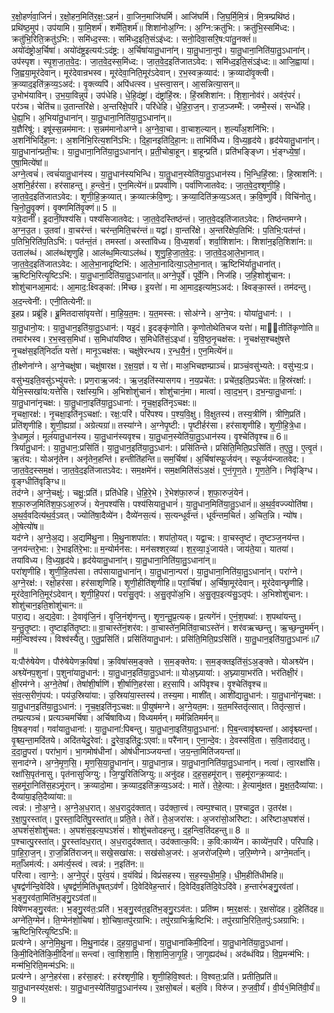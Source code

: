 

  
र॒क्षो॒हणं॑वा॒जिनं॑। र॒क्षो॒हन॒मिति॑र॒क्ष॒:ऽहनं॑। वा॒जिन॒माजि॑घर्मि। आजि॑घर्मि। जि॒घ॒र्मि॒मि॒त्रं। मि॒त्रम्प्रथि॑ष्ठं। प्रथि॑ष्ठ॒मुप॑। उप॑यामि। या॒मि॒शर्म॑। शर्मेति॒शर्म॑॥ शिशा॑नोअ॒ग्नि:। अ॒ग्नि:क्रतु॑भि:। क्रतु॑भि॒स्समि॑ध्द:। क्रतु॑भि॒रिति॒क्रतु॑ऽभि:। समि॑ध्द॒स्स:। समि॑ध्द॒इति॒संऽइ॑ध्द:। सनो॒दिवा॒सरि॒ष:पा॑तु॒नक्तं॑॥  
अयो॑दंष्ट्रोअ॒र्चिषा॑। अयो॑दंष्ट्र॒इत्यय॑:ऽदंष्ट्र:। अ॒र्चिषा॑यातु॒धाना॑न्। या॒तु॒धाना॒नुप॑। या॒तु॒धाना॒निति॑या॒तु॒ऽधाना॑न्। उप॑स्पृश। स्पृ॒श॒जा॒त॒वे॒द॒:। जा॒त॒वे॒द॒स्स॒मि॑ध्द:। जा॒त॒वे॒द॒इति॑जातऽवेद:। समि॑ध्द॒इति॒संऽइ॑ध्द:॥ आजि॒ह्वाया॑। जि॒ह्वया॒मूर॑देवान्। मूर॑देवान्रभस्व। मूर॑देवा॒निति॒मूर॑ऽदेवान्। र॒भ॒स्वक्र॒व्याद॑:। क्र॒व्यादो॑वृ॒क्त्वी। क्र॒व्याद॒इति॑क्र॒व्य॒ऽअद॑:। वृ॒क्त्व्यपि॑। अपि॑धत्स्व। ध॒स्त्वा॒सन्। आ॒सन्नित्या॒सन्॥  
उ॒भोभ॑याविन्। उ॒भ॒या॒विन्नुप॑। उप॑धेहि। धे॒हि॒दंष्ट्रा॑। दंष्ट्रा॑हिं॒स्र:। हिं॒स्रशिशा॑न:। शि॒शा॒नोव॑रं। अव॑रं॒परं॑। पर॑ञ्च। चेति॑च॥ उ॒तान्तरि॑क्षे। अ॒न्तरि॑क्षे॒परि॑। परि॑धेहि। धे॒हि॒रा॒ज॒न्। रा॒ज॒ञ्जम्भै॑:। जम्भै॒स्सं। सन्धे॑हि। धे॒ह्य॒भि। अ॒भिया॑तु॒धाना॑न्। या॒तु॒धाना॒निति॑या॒तु॒ऽधाना॑न्॥  
य॒ज्ञैरिषू॑:। इषू॑स्स॒न्नम॑मान:। स॒न्नम॑मानोअग्ने। अ॒ग्ने॒वा॒चा। वा॒चाश॒ल्यान्। श॒ल्याँअ॒शनि॑भि:। अ॒शनि॑भिर्दिहा॒न:। अ॒शनि॑भि॒रित्य॒शनि॑ऽभि:। दि॒हा॒नइति॑दि॒हा॒न:॥ ताभि॑र्विध्य। वि॒ध्य॒हृद॑ये। हृद॑येयातु॒धाना॑न्। या॒तु॒धाना॑न्प्रती॒च:। या॒तु॒धाना॒निति॑या॒तु॒ऽधाना॑न्। प्र॒ती॒चोबा॒हून्। बा॒हून्प्रति॑। प्रति॑भङ्ङ्ध्गि। भं॒ङ्ग्ध्ये॒षां॒। ए॒षा॒मित्ये॑षां॥  
अग्ने॒त्वचं॑। त्वचं॑यातु॒धान॑स्य। या॒तु॒धान॑स्यभिन्धि। या॒तु॒धान॒स्येति॑या॒तु॒ऽधान॑स्य। भि॒न्धि॒हिं॒स्रा:। हि॒स्राशनि॑:। अ॒शनि॒र्हर॑सा। हर॑साहन्तु। ह॒न्त्वे॒नं॒। ए॒न॒मित्ये॑नं॥ प्रपर्वा॑णि। पर्वा॑णिजातवेद:। जा॒त॒वे॒द॒श्शृ॒णी॒हि॒। जा॒त॒वे॒द॒इति॑जातऽवेद:। शृ॒णी॒हि॒क्र॒व्यात्। क्र॒व्यात्क्र॑वि॒ष्णु:। क्र॒व्या॒दिति॑क्र॒व्य॒ऽअत्। क्र॒वि॒ष्णुर्वि। विचि॑नोतु। चि॒नो॒तु॒वृ॒क्णं। वृ॒क्णमिति॑वृ॒क्णं॥ 5 ॥  
यत्रे॒दानीं॑। इ॒दानीं॒पश्य॑सि। पश्य॑सिजातवेद:। जा॒त॒वे॒दस्तिष्ठ॑न्तं। जा॒त॒वे॒दइति॑जातऽवेद:। तिष्ठ॑न्तमग्ने। अ॒ग्न॒उ॒त। उ॒तवा॑। वा॒चर॑न्तं। चर॑न्त॒मिति॒चर॑न्तं॥ यद्वा॑। वा॒न्तरि॑क्षे। अ॒न्तरि॑क्षेप॒तिभि॑:। प॒तिभि॒:पत॑न्तं। प॒तिभि॒रिति॑प॒तिऽभि॑:। पत॑न्तं॒तं। तमस्ता॑। अस्ता॑विध्य। वि॒ध्य॒शर्वा॑। शर्वा॒शिशा॑न:। शिशा॑न॒इति॒शिशा॑न:॥  
उताल॑ब्धं। आल॑ब्धंशृणुहि। आल॑ब्ध॒मित्याऽल॑ब्धं। शृ॒णु॒हि॒जा॒त॒वे॒द॒:। जा॒त॒वे॒द॒आ॒ले॒भा॒नात्। जा॒त॒वे॒द॒इति॑जातऽवेद:। आ॒ले॒भा॒नादृ॒ष्टिभि॑:। आ॒ले॒भा॒नादित्या॒ऽले॒भा॒नात्। ऋ॒ष्टिभि॑र्यातु॒धाना॑त्। ऋ॒ष्टिभि॒रित्यृ॒ष्टिऽभि॑:। या॒तु॒धाना॒दिति॑या॒तु॒ऽधाना॑त्॥ अग्ने॒पूर्वे॑। पूर्वे॒नि। निज॑हि। ज॒हि॒शोशु॑चान:। शोशु॑चानआ॒माद॑:। आ॒माद॒:क्ष्विङ्का॑:।मि॑च्छ। इ॒यत्तेा॑। मा आ॒माद॒इत्या॑म॒ऽअद॑:। क्ष्विङ्का॒स्तं। तम॑दन्तु। अ॒द॒न्त्वेनी॑:। एनी॒तित्येनी॑:॥  
इ॒हप्र। प्रब्रू॑हि। ब्रू॒मितदासा॑वृयत्तेा॑। मा॒हि॒य॒त॒म:। य॒त॒मस्स:। सोअ॑ग्ने। अ॒ग्ने॒य:। योया॑तु॒धान॑:। । या॒तु॒धानो॒य:। या॒तु॒धान॒इति॑या॒तु॒ऽधान॑:। यइ॒दं। इ॒दङ्कृ॑णोति। कृ॒णोतोथेतिचज यत्तेा॑। मा॒तीति॑कृणोति॥ तमार॑भस्व। र॒भ॒स्व॒स॒मिधा॑। स॒मिधा॑यविष्ठ। स॒मिधेति॑सं॒ऽइधा॑। य॒वि॒ष्ठ॒नृ॒चक्ष॑स:। नृ॒चक्ष॑स॒श्चक्षु॑षत्ते नृ॒चक्ष॑स॒इति्॑निर्दा॑त यत्तेा॑। मानृ॒ऽचक्ष॑स:। चक्षु॑षेरन्धय। र॒न्ध॒यै॒नं॒। ए॒न॒मित्ये॑नं॥  
ती॒क्ष्णेना॑ग्ने। अ॒ग्ने॒चक्षु॑षा। चक्षु॑षारक्ष। र॒क्ष॒य॒ज्ञं। य त्तेा॑। माअ॒भिचज्ञम्प्राञ्चं॑। प्राञ्चं॒वसु॑भ्यते:। वसु॑भ्य॒:प्र। वसु॑भ्य॒इति॒वसु॑ऽभ्यु॑यत्ते:। प्रण॒राऋ॒जव॑:। ऋ॒ज॒इति॑स्यासगय। न॒य॒प्रचे॑त:। प्रचे॑त॒इति॒प्रऽचे॑त:॥ हि॒स्रंरक्षां॑:। येभि॒स्सखा॑य:यत्ते॑सि। रक्षां॑स्य॒भि। अ॒भिशोशु॑चानं। शोशु॑चानं॒मा। मात्वा॑। त्वा॒द॒भ॒न्। द॒भ॒न्या॒तु॒धाना॑:। या॒तु॒धाना॑नृचक्ष:। या॒तु॒धाना॒इति॑या॒तु॒ऽधाना॑:। नृ॒च॒क्ष॒इति॑नृऽचक्ष:॥  
नृ॒चक्षा॒रक्ष॑:। नृ॒चक्षा॒इति॑नृ॒ऽचक्षा॑:। रक्ष॒:परि॑। परि॑पश्य। प॒श्य॒वि॒क्षु। वि॒क्षुतस्य॑। तस्य॒त्रीणि॑। त्रीणि॒प्रति॑। प्रति॑शृणीहि। शृ॒णी॒ह्यग्रा॑। अग्रेत्यग्रा॑॥ तस्या॑ग्ने। अ॒ग्नेपृ॒ष्टी:। पृ॒ष्टीर्हर॑सा। हर॑साशृणीहि। शृ॒णी॒हि॒त्रे॒धा। त्रे॒धामूलं॑। मूलं॑यातु॒धान॑स्य। या॒तु॒धान॑स्यवृश्च। या॒तु॒धान॒स्येति॑या॒तु॒ऽधान॑स्य। वृ॒श्चेति॑वृश्च॥ 6॥  
त्रिर्या॑तु॒धान॑:। या॒तु॒धान॒:प्रसि॑तिं। या॒तु॒धान॒इति॑या॒तु॒ऽधान॑:। प्रसि॑तिन्ते। प्रसि॑ति॒मिति॒प्रऽसि॑तिं। त॒ए॒तु॒। ए॒त्वृ॒तं। ऋ॒तंय:। योअनृ॑तेन। अनृ॑तेन॒हन्ति॑। हन्तीति॑हन्ति॥ सम॒र्चिषा॑। अ॒र्चिषा॑स्फू॒र्जय॑न्। स्फू॒र्जय॑न्जातवेद:। जा॒त॒वे॒द॒स्सम॒क्षं। जा॒त॒वे॒द॒इति॑जातऽवेद:। सम॒क्षमे॑नं। सम॒क्षमिति॑संऽअ॒क्षं। ए॒नं॒गृ॒ण॒ते। गृ॒ण॒ते॒नि। निवृ॑ङ्ग्धि। वृ॒ङ्ग्धीति॑वृङ्ग्धि॥  
तद॑ग्ने। अ॒ग्ने॒चक्षु॑:। चक्षु॒:प्रति॑। प्रति॑धेहि। धे॒हि॒रे॒भे। रे॒भेश॑फा॒रुजं॑। श॒फा॒रुजं॒येन॑। श॒फा॒रुज॒मिति॑श॒फ॒ऽआ॒रुजं॑। येन॒पश्य॑सि। पश्य॑सियातु॒धानं॑। या॒तु॒धान॒मिति॑या॒तु॒ऽधानं॑॥ अ॒थ॒र्व॒वज्ज्योति॑षा। अ॒थ॒र्व॒वदित्य॑थ॒र्व॒ऽवत्। ज्योति॑षा॒दैव्ये॑न। दैव्ये॑नस॒त्यं। स॒त्यन्धूर्व॑न्तं। धूर्व॑न्तम॒चितं॑। अ॒चित॒न्नि। न्यो॑ष। ओ॒षेत्यो॑ष॥  
यद॑ग्ने। अ॒ग्ने॒अ॒द्य। अ॒द्यमि॑थु॒ना। मि॒थु॒नाशपा॑त:। शपा॑तो॒यत्। यद्वा॒च:। वा॒चस्तृ॒ष्टं। तृ॒ष्टञ्ज॒नय॑न्त। ज॒नय॑न्तरे॒भा:। रे॒भाइति॑रे॒भा:॥ म॒न्योर्मन॑स:। मन॑सश्शर॒व्या॑। श॒र॒व्या॒३॒॑जाय॑ते। जाय॑ते॒या। यातया॑। तया॑विध्य। वि॒ध्य॒हृद॑ये। हृद॑येयातु॒धाना॑न्। या॒तु॒धाना॒निति॑या॒तु॒ऽधाना॑न्॥  
परा॑शृणीहि। शृ॒णी॒हि॒तप॑सा। तप॑सायातु॒धाना॑न्। या॒तु॒धाना॒न्परा॑। या॒तु॒धाना॒निति॑या॒तु॒ऽधाना॑न्। परा॑ग्ने। अ॒ग्ने॒रक्ष॑:। रक्षो॒हर॑सा। हर॑साशृणिहि। शृ॒णी॒हीति॑शृणीहि॥ परा॒र्चिषा॑। अ॒र्चिषा॒मूर॑देवान्। मूर॑देवान्छृणीहि। मूर॑देवा॒निति॒मूर॑ऽदेवान्। शृ॒णी॒हि॒परा॑। परा॑सु॒तृप॑:। अ॒सु॒तृपो॑अ॒भि। अ॒सु॒तृप॒इत्य॑सु॒ऽतृप॑:। अ॒भिशोशु॑चान:। शोशु॑चान॒इति॒शोशु॑चान:॥  
पारा॒द्य। अ॒द्यदे॒वा:। दे॒वावृ॑जि॒नं। वृ॒जि॒नंशृ॑णन्तु। शृ॒ण॒न्तु॒प्र॒त्यक्। प्र॒त्यगे॑नं। ए॒नं॒श॒पथा॑:। श॒पथा॑यन्तु। य॒न्तु॒तृ॒ष्टा:। तृ॒ष्टाइति॑तृ॒ष्टा:॥ वा॒चास्ते॑नं॒शर॑व:। वा॒चास्ते॑न॒मिति॑वा॒चाऽस्ते॑नं। शर॑वऋच्छन्तु। ऋ॒च्छ॒न्तु॒मर्म॑न्। मर्म॒न्विश्व॑स्य। विश्व॑स्यैतु। ए॒तु॒प्रसि॑तिं। प्रसि॑तिंयातु॒धान॑:। प्रसि॑ति॒मिति॒प्रऽसि॑तिं। या॒तु॒धान॒इति॑या॒तु॒ऽधानः॑॥7 ॥  
य:पौरु॑षेयेण। पौरु॑षेयेणक्र॒विषा॑। क्र॒विषा॑सम॒ङ्क्ते । स॒म॒ङ्क्तेय:। स॒म॒ङ्क्तइति॑सं॒ऽअ॒ङ्क्ते। योअश्व्ये॑न। अश्व्ये॑नप॒शुना॑। प॒शुना॑यातु॒धान॑:। या॒तु॒धान॒इति॑या॒तु॒ऽधान॑:॥ योअ॒घ्न्याया॑:। अ॒घ्न्याया॒भर॑ति। भर॑तिक्षी॒रं। क्षी॒रम॑ग्ने। अ॒ग्ने॒तेषां॑। तेषां॑शी॒र्षाणि॑। शी॒र्षाणि॒हर॑सा। हर॒सापि॑। अपि॑वृश्च। वृ॒श्चेति॑वृश्च॥  
सं॒व॒त्स॒रीणं॒पय॑:। पय॑उ॒स्रिया॑या:। उ॒स्रिया॑या॒स्तस्य॑। तस्य॒मा। माशी॑त्। आशी॑द्यातु॒धान॑:। या॒तु॒धानो॑नृचक्ष:। या॒तु॒धान॒इति॑या॒तु॒ऽधान॑:। नृ॒च॒क्ष॒इति॑नृऽचक्ष:॥ पी॒युष॑मग्ने। अ॒ग्ने॒यत॒म:। य॒त॒मस्तितृ॑त्सात्। तितृ॑त्सा॒त्तं। तम्प्रत्यञ्चं। प्रत्यञ्चमर्चिषा। अर्चिषाविध्य। विध्यमर्मन्। मर्मन्नितिमर्मन्॥  
वि॒षङ्गवां॑। गवां॑यातु॒धाना॑:। या॒तु॒धाना॑:पिबन्तु। या॒तु॒धाना॒इति॑या॒तु॒ऽधाना॑:। पि॒ब॒न्त्वावृ॑श्च्यन्तां। आवृ॑श्च्यन्तां। वृ॒श्च्य॒न्ता॒मदि॑तये। अदि॑तयेदु॒रेवा॑:। दु॒रेवा॒इति॑दु॒:ऽएवा॑:॥ परै॑नान्। ए॒ना॒न्दे॒व:। दे॒वस्स॑वि॒ता। स॒वि॒ताद॑दातु। द॒दा॒तु॒परा॑। परा॑भा॒गं। भा॒गमोष॑धीनां। ओष॑धीनाञ्जयन्तां। ज॒य॒न्ता॒मिति॑जयन्तां॥  
स॒नाद॑ग्ने। अ॒ग्ने॒मृ॒ण॒सि॒। मृ॒ण॒सि॒या॒तु॒धाना॑न्। या॒तु॒धाना॒न्न। या॒तु॒धाना॒निति॑या॒तु॒ऽधाना॑न्। नत्वा॑। त्वा॒रक्षां॑सि। रक्षां॑सि॒पृत॑नासु। पृत॑नासुजिग्यु:। जि॒ग्यु॒रिति॑जिग्यु:॥ अनु॑दह। द॒ह॒स॒हमू॑रान्। स॒हमू॑रान्क्र॒व्याद॑:। स॒हमू॑रा॒निति॑स॒हऽमू॑रान्। क्र॒व्यादो॒मा। क्र॒व्याद॒इति॑क्र॒व्य॒ऽअद॑:। माते॑। ते॒हे॒त्या:। हे॒त्यामु॑क्षत। मु॒क्ष॒त॒दैव्या॑या:। दैव्या॑या॒इति॒दैव्या॑या:॥  
त्वन्न॑:। नो॒अ॒ग्ने॒। अ॒ग्ने॒अ॒ध॒रात्। अ॒ध॒रादुद॑क्तात्। उद॑क्ता॒त्त्वं। त्वम्प॒श्चात्। प॒श्चादु॒त। उ॒तर॑क्ष। र॒क्षा॒पु॒रस्ता॑त्। पु॒रस्ता॒दिति॑पु॒रस्ता॑त्॥ प्रति॒ते। तेते॑। ते॒अ॒जरा॑स:। अ॒जरा॑सो॒अरि॑ष्टा:। अरि॑ष्टाअ॒घश॑सं। अ॒घशं॑सं॒शोशु॑चत:। अ॒घशं॑स॒इत्य॒घऽशं॑सं। शोशु॑चतोदहन्तु। द॒ह॒न्त्वि॒ति॑दहन्तु॥ 8 ॥  
प॒श्चात्पु॒रस्ता॑त्। पु॒रस्ता॑दध॒रात्। अ॒ध॒रादुद॑क्तात्। उद॑क्तात्क॒वि:। क॒वि:काव्ये॑न। काव्ये॑न॒परि॑। परि॑पाहि। पा॒हि॒रा॒ज॒न्। रा॒ज॒न्निति॑राजन्॥ सखे॒सखा॑स:। सख॑सोअ॒जर॑:। अ॒जरो॑जरि॒म्णे। ज॒रि॒म्णेग्ने। अग्ने॒मर्ता॑न्। मर्ताँ॒अम॑र्त्य:। अम॑र्त्य॒स्त्वं। त्वन्न॑:। न॒इति॑न:॥  
परि॑त्वा। त्वा॒ग्ने॒:। अ॒ग्ने॒पुरं॑। पुरं॑व॒यं। व॒यंविप्रं॑। विप्रं॑सहस्य। स॒ह॒स्य॒धी॒म॒हि॒। धी॒म॒हीति॑धीमहि॥ धृ॒षद्व॑र्णन्दि॒वेदि॑वे। धृ॒षद्व॑र्ण॒मिति॑धृ॒षत्ऽव॑र्णं। दि॒वेदि॑वेह॒न्तारं॑। दि॒वेदि॑व॒इति॑दि॒वेऽदि॑वे। ह॒न्तारं॑भङ्गु॒॒रव॑तां। भ॒ङ्गु॒रव॑ता॒मिति॑भ॒ङ्गु॒॒रऽव॑तां॥  
विषे॑णभङ्गु॒॒रव॑त:। भ॒ङ्गु॒॒रव॑त॒:प्रति॑। भ॒ङ्गु॒॒रव॑त॒इति॑भ॒ङ्गु॒॒रऽव॑त:। प्रति॑ष्म। ष्म॒र॒क्षस॑:। र॒क्षसो॑दह। द॒हेति॑दह॥ अग्ने॑ति॒ग्मेन॑। ति॒ग्मेन॑शो॒चिषा॑। शो॒चिषा॒तपु॑रग्राभि:। तपु॑रग्राभिर्ऋ॒ष्टिभि॑:। तपु॑रग्राभि॒रिति॒तपु॑:ऽअग्राभि:। ऋ॒ष्टिभि॒रित्यृ॒ष्टिऽभि॑:॥  
प्रत्य॑ग्ने। अ॒ग्ने॒मि॒थु॒ना। मि॒थु॒नाद॑ह। द॒ह॒या॒तु॒धाना॑। या॒तु॒धाना॑किमी॒दिना॑। या॒तु॒धानेति॑या॒तु॒ऽधाना॑। कि॒मी॒दिनेति॑कि॒मी॒दिना॑॥ सन्त्वा॑। त्वा॒शि॒शा॒मि॒। शि॒शा॒मि॒जा॒गृ॒हि॒। जा॒गृ॒ह्यद॑ब्धं। अद॑ब्धंविप्र। वि॒प्र॒मन्म॑भि:। मन्म॑भि॒रिति॒मन्म॑ऽभि:॥  
प्रत्य॑ग्ने। अ॒ग्ने॒हर॑सा। हर॑सा॒हर॑:। हर॑श्शृणी॒हि। शृ॒णी॒हिवि॒श्वत॑:। वि॒श्वत॒:प्रति॑। प्रतीति॒प्रति॑॥ या॒तु॒धानस्य॑र॒क्षस॑:। या॒तु॒धान॒स्येति॑या॒तु॒ऽधान॑स्य। र॒क्षसो॒बलं॑। बलं॒वि। विरु॑ज। रु॒ज॒वी॒र्यं॑। वी॒र्य१॒॑मिति॑वी॒र्यं॑॥ 9 ॥  
